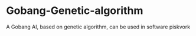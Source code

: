 # Gobang-Genetic-algorithm
A Gobang AI, based on genetic algorithm, can be used in software piskvork
